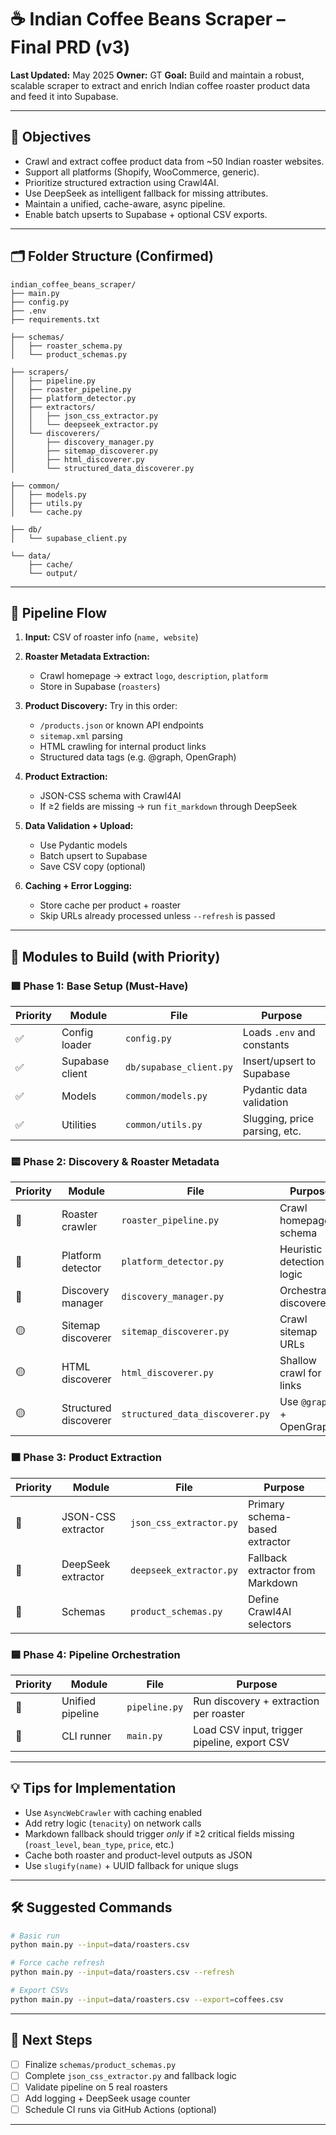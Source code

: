# ☕ Indian Coffee Beans Scraper – Final PRD (v3)

**Last Updated:** May 2025
**Owner:** GT
**Goal:** Build and maintain a robust, scalable scraper to extract and enrich Indian coffee roaster product data and feed it into Supabase.

---

## 🎯 Objectives

* Crawl and extract coffee product data from \~50 Indian roaster websites.
* Support all platforms (Shopify, WooCommerce, generic).
* Prioritize structured extraction using Crawl4AI.
* Use DeepSeek as intelligent fallback for missing attributes.
* Maintain a unified, cache-aware, async pipeline.
* Enable batch upserts to Supabase + optional CSV exports.

---

## 🗂️ Folder Structure (Confirmed)

```
indian_coffee_beans_scraper/
├── main.py
├── config.py
├── .env
├── requirements.txt

├── schemas/
│   ├── roaster_schema.py
│   └── product_schemas.py

├── scrapers/
│   ├── pipeline.py
│   ├── roaster_pipeline.py
│   ├── platform_detector.py
│   ├── extractors/
│   │   ├── json_css_extractor.py
│   │   └── deepseek_extractor.py
│   └── discoverers/
│       ├── discovery_manager.py
│       ├── sitemap_discoverer.py
│       ├── html_discoverer.py
│       └── structured_data_discoverer.py

├── common/
│   ├── models.py
│   ├── utils.py
│   └── cache.py

├── db/
│   └── supabase_client.py

└── data/
    ├── cache/
    └── output/
```

---

## 🔧 Pipeline Flow

1. **Input:** CSV of roaster info (`name, website`)
2. **Roaster Metadata Extraction:**

   * Crawl homepage → extract `logo`, `description`, `platform`
   * Store in Supabase (`roasters`)
3. **Product Discovery:**
   Try in this order:

   * `/products.json` or known API endpoints
   * `sitemap.xml` parsing
   * HTML crawling for internal product links
   * Structured data tags (e.g. @graph, OpenGraph)
4. **Product Extraction:**

   * JSON-CSS schema with Crawl4AI
   * If ≥2 fields are missing → run `fit_markdown` through DeepSeek
5. **Data Validation + Upload:**

   * Use Pydantic models
   * Batch upsert to Supabase
   * Save CSV copy (optional)
6. **Caching + Error Logging:**

   * Store cache per product + roaster
   * Skip URLs already processed unless `--refresh` is passed

---

## 🧱 Modules to Build (with Priority)

### 🟩 Phase 1: Base Setup (Must-Have)

| Priority | Module          | File                    | Purpose                       |
| -------- | --------------- | ----------------------- | ----------------------------- |
| ✅        | Config loader   | `config.py`             | Loads `.env` and constants    |
| ✅        | Supabase client | `db/supabase_client.py` | Insert/upsert to Supabase     |
| ✅        | Models          | `common/models.py`      | Pydantic data validation      |
| ✅        | Utilities       | `common/utils.py`       | Slugging, price parsing, etc. |

### 🟨 Phase 2: Discovery & Roaster Metadata

| Priority | Module                | File                            | Purpose                   |
| -------- | --------------------- | ------------------------------- | ------------------------- |
| 🔼       | Roaster crawler       | `roaster_pipeline.py`           | Crawl homepage + schema   |
| 🔼       | Platform detector     | `platform_detector.py`          | Heuristic detection logic |
| 🔼       | Discovery manager     | `discovery_manager.py`          | Orchestrates discoverers  |
| 🟡       | Sitemap discoverer    | `sitemap_discoverer.py`         | Crawl sitemap URLs        |
| 🟡       | HTML discoverer       | `html_discoverer.py`            | Shallow crawl for links   |
| 🟡       | Structured discoverer | `structured_data_discoverer.py` | Use `@graph` + OpenGraph  |

### 🟧 Phase 3: Product Extraction

| Priority | Module             | File                    | Purpose                          |
| -------- | ------------------ | ----------------------- | -------------------------------- |
| 🔴       | JSON-CSS extractor | `json_css_extractor.py` | Primary schema-based extractor   |
| 🔴       | DeepSeek extractor | `deepseek_extractor.py` | Fallback extractor from Markdown |
| 🔴       | Schemas            | `product_schemas.py`    | Define Crawl4AI selectors        |

### 🟦 Phase 4: Pipeline Orchestration

| Priority | Module           | File          | Purpose                                      |
| -------- | ---------------- | ------------- | -------------------------------------------- |
| 🔴       | Unified pipeline | `pipeline.py` | Run discovery + extraction per roaster       |
| 🔵       | CLI runner       | `main.py`     | Load CSV input, trigger pipeline, export CSV |

---

## 💡 Tips for Implementation

* Use `AsyncWebCrawler` with caching enabled
* Add retry logic (`tenacity`) on network calls
* Markdown fallback should trigger *only* if ≥2 critical fields missing (`roast_level`, `bean_type`, `price`, etc.)
* Cache both roaster and product-level outputs as JSON
* Use `slugify(name)` + UUID fallback for unique slugs

---

## 🛠 Suggested Commands

```bash
# Basic run
python main.py --input=data/roasters.csv

# Force cache refresh
python main.py --input=data/roasters.csv --refresh

# Export CSVs
python main.py --input=data/roasters.csv --export=coffees.csv
```

---

## 📌 Next Steps

* [ ] Finalize `schemas/product_schemas.py`
* [ ] Complete `json_css_extractor.py` and fallback logic
* [ ] Validate pipeline on 5 real roasters
* [ ] Add logging + DeepSeek usage counter
* [ ] Schedule CI runs via GitHub Actions (optional)

---

